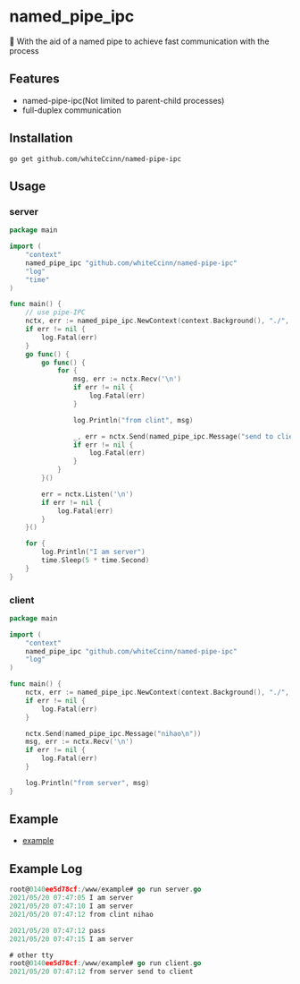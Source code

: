 # named_pipe_ipc
🚀 With the aid of a named pipe to achieve fast communication with the process

## Features

- named-pipe-ipc(Not limited to parent-child processes)
- full-duplex communication

## Installation

```shell
go get github.com/whiteCcinn/named-pipe-ipc
```

## Usage

### server

```go
package main

import (
	"context"
	named_pipe_ipc "github.com/whiteCcinn/named-pipe-ipc"
	"log"
	"time"
)

func main() {
	// use pipe-IPC
	nctx, err := named_pipe_ipc.NewContext(context.Background(), "./", named_pipe_ipc.S)
	if err != nil {
		log.Fatal(err)
	}
	go func() {
		go func() {
			for {
				msg, err := nctx.Recv('\n')
				if err != nil {
					log.Fatal(err)
				}

				log.Println("from clint", msg)

				_, err = nctx.Send(named_pipe_ipc.Message("send to client\n"))
				if err != nil {
					log.Fatal(err)
				}
			}
		}()

		err = nctx.Listen('\n')
		if err != nil {
			log.Fatal(err)
		}
	}()

	for {
		log.Println("I am server")
		time.Sleep(5 * time.Second)
	}
}
```

### client

```go
package main

import (
	"context"
	named_pipe_ipc "github.com/whiteCcinn/named-pipe-ipc"
	"log"
)

func main() {
	nctx, err := named_pipe_ipc.NewContext(context.Background(), "./", named_pipe_ipc.C)
	if err != nil {
		log.Fatal(err)
	}

	nctx.Send(named_pipe_ipc.Message("nihao\n"))
	msg, err := nctx.Recv('\n')
	if err != nil {
		log.Fatal(err)
	}

	log.Println("from server", msg)
}

```

## Example
- [example](https://github.com/whiteCcinn/named-pipe-ipc/tree/main/example)


## Example Log

```go
root@0140ee5d78cf:/www/example# go run server.go
2021/05/20 07:47:05 I am server
2021/05/20 07:47:10 I am server
2021/05/20 07:47:12 from clint nihao

2021/05/20 07:47:12 pass
2021/05/20 07:47:15 I am server

# other tty
root@0140ee5d78cf:/www/example# go run client.go
2021/05/20 07:47:12 from server send to client
```